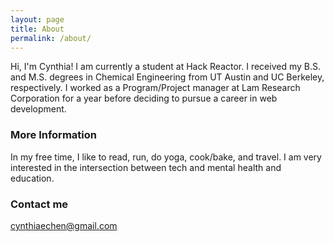 ```yaml
---
layout: page
title: About
permalink: /about/
---
```


Hi, I'm Cynthia! I am currently a student at Hack Reactor. I received my B.S. and M.S. degrees in Chemical Engineering from UT Austin and UC Berkeley, respectively. I worked as a Program/Project manager at Lam Research Corporation for a year before deciding to pursue a career in web development.

### More Information

In my free time, I like to read, run, do yoga, cook/bake, and travel. I am very interested in the intersection between tech and mental health and education.

### Contact me

cynthiaechen@gmail.com
